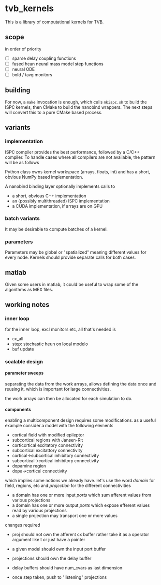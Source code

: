 # tvb_kernels

This is a library of computational kernels for TVB.

## scope

in order of priority

- [ ] sparse delay coupling functions
- [ ] fused heun neural mass model step functions
- [ ] neural ODE
- [ ] bold / tavg monitors

## building

For now, a `make` invocation is enough, which calls `mkispc.sh` to build
the ISPC kernels, then CMake to build the nanobind wrappers.  The next
steps will convert this to a pure CMake based process.
 
## variants

### implementation

ISPC compiler provides the best performance, followed by a C/C++ compiler.
To handle cases where all compilers are not available, the pattern will
be as follows

Python class owns kernel workspace (arrays, floats, int) and has a
short, obvious NumPy based implementation.

A nanobind binding layer optionally implements calls to
- a short, obvious C++ implementation
- an (possibly multithreaded) ISPC implementation
- a CUDA implementation, if arrays are on GPU

### batch variants

It may be desirable to compute batches of a kernel.

### parameters

Parameters may be global or "spatialized" meaning different
values for every node.  Kernels should provide separate calls
for both cases.

## matlab

Given some users in matlab, it could be useful to wrap some of the algorithms
as MEX files.

## working notes

### inner loop

for the inner loop, excl monitors etc, all that's needed is
- cx_all
- step: stochastic heun on local modelo
- buf update

### scalable design

#### parameter sweeps

separating the data from the work arrays, allows defining
the data once and reusing it, which is important for large
connectivities.

the work arrays can then be allocated for each simulation to do.

#### components

enabling a multicomponent design requires some modifications.
as a useful example consider a model with the following elements

- cortical field with modified epileptor
- subcortical regions with Jansen-Rit
- corticortical excitatory connectivity
- subcortical excitattory connectivity
- cortical->subcortical inhibitory connectivity
- subcortical->cortical inhibitory connectivity
- dopamine region
- dopa->cortical connectivity

which implies some notions we already have. let's use the
word *domain* for field, regions, etc and *projection* for
the different connectivities

- a domain has one or more input *ports* which sum afferent
  values from various projections
- a domain has one or more output *ports* which expose efferent
  values read by various projections
- a single projection may transport one or more values

changes required

- proj should not own the afferent cx buffer
  rather take it as a operator argument like t
  or just have a pointer
- a given model should own the input port buffer
- projections should own the delay buffer
- delay buffers should have num_cvars as last dimension

- once step taken, push to "listening" projections

